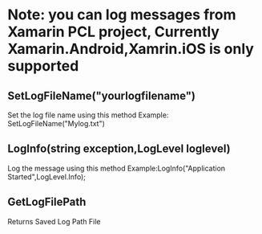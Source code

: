 # Note: you can log messages from Xamarin PCL project, Currently Xamarin.Android,Xamrin.iOS is only supported

## SetLogFileName("yourlogfilename")
Set the log file name using this method Example: SetLogFileName("Mylog.txt")

## LogInfo(string exception,LogLevel loglevel)
Log the message using this method Example:LogInfo("Application Started",LogLevel.Info);

## GetLogFilePath
Returns Saved Log Path File

